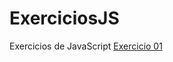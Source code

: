 # ExerciciosJS
 Exercicios de JavaScript
<a href = "https://gabriel-santana-prog.github.io/ExerciciosJS/exe001.indexhtml">Exercicio 01</a>
